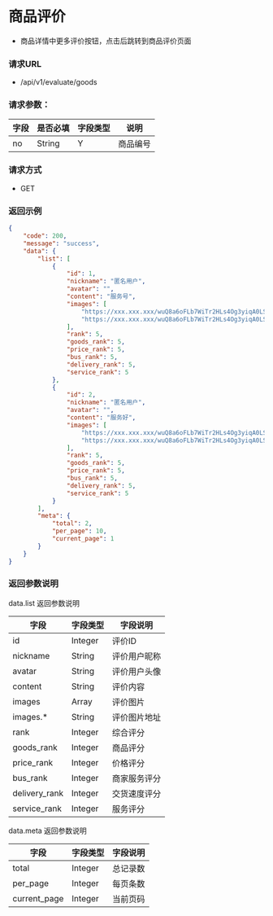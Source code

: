 # 商品评价

* 商品详情中更多评价按钮，点击后跳转到商品评价页面

### 请求URL

* /api/v1/evaluate/goods

### 请求参数：

| 字段 | 是否必填   | 字段类型 | 说明       |
|----|--------|------|----------|
| no | String | Y    | 商品编号     |



### 请求方式
* GET

### 返回示例

```json
{
    "code": 200,
    "message": "success",
    "data": {
        "list": [
            {
                "id": 1,
                "nickname": "匿名用户",
                "avatar": "",
                "content": "服务号",
                "images": [
                    "https://xxx.xxx.xxx/wuQ8a6oFLb7WiTr2HLs4Og3yiqA0LS61XGcG130m.jpeg",
                    "https://xxx.xxx.xxx/wuQ8a6oFLb7WiTr2HLs4Og3yiqA0LS61XGcG130m.jpeg"
                ],
                "rank": 5,
                "goods_rank": 5,
                "price_rank": 5,
                "bus_rank": 5,
                "delivery_rank": 5,
                "service_rank": 5
            },
            {
                "id": 2,
                "nickname": "匿名用户",
                "avatar": "",
                "content": "服务好",
                "images": [
                    "https://xxx.xxx.xxx/wuQ8a6oFLb7WiTr2HLs4Og3yiqA0LS61XGcG130m.jpeg",
                    "https://xxx.xxx.xxx/wuQ8a6oFLb7WiTr2HLs4Og3yiqA0LS61XGcG130m.jpeg"
                ],
                "rank": 5,
                "goods_rank": 5,
                "price_rank": 5,
                "bus_rank": 5,
                "delivery_rank": 5,
                "service_rank": 5
            }
        ],
        "meta": {
            "total": 2,
            "per_page": 10,
            "current_page": 1
        }
    }
}
```


### 返回参数说明

data.list 返回参数说明

| 字段            | 字段类型    | 字段说明   |
|---------------|---------|--------|
| id            | Integer | 评价ID   |
| nickname      | String  | 评价用户昵称 |
| avatar        | String  | 评价用户头像 |
| content       | String  | 评价内容   |
| images        | Array   | 评价图片   |
| images.*      | String  | 评价图片地址 |
| rank          | Integer | 综合评分   |
| goods_rank    | Integer | 商品评分   |
| price_rank    | Integer | 价格评分   |
| bus_rank      | Integer | 商家服务评分 |
| delivery_rank | Integer | 交货速度评分 |
| service_rank  | Integer | 服务评分   |

data.meta 返回参数说明

| 字段           | 字段类型    | 字段说明 |
|--------------|---------|------|
| total        | Integer | 总记录数 |
| per_page     | Integer | 每页条数 |
| current_page | Integer | 当前页码 |
